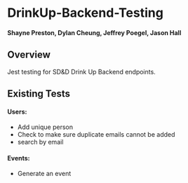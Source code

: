 # DrinkUp-Backend-Testing
#### Shayne Preston, Dylan Cheung, Jeffrey Poegel, Jason Hall

## Overview

Jest testing for SD&D Drink Up Backend endpoints.

## Existing Tests

#### Users:

+ Add unique person
+ Check to make sure duplicate emails cannot be added
+ search by email

#### Events:

+ Generate an event